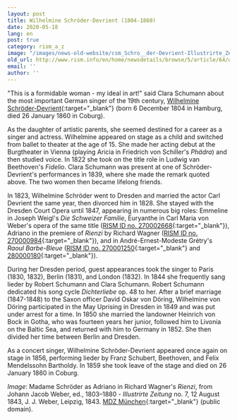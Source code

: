 ```yaml
---
layout: post
title: Wilhelmine Schröder-Devrient (1804-1860)
date: 2020-05-18
lang: en
post: true
category: rism_a_z
image: "/images/news-old-website/csm_Schro__der-Devrient-Illustrirte_Zeitung__1843__07_013_4_Adriano_9e256ca086.png"
old_url: http://www.rism.info/en/home/newsdetails/browse/5/article/64/wilhelmine-schroeder-devrient-1804-1860.html
email: ''
author: ''
---
```


"This is a formidable woman - my ideal in art!" said Clara Schumann about the most important German singer of the 19th century, [Wilhelmine Schröder-Devrient](https://opac.rism.info/search?View=rism&q=Schr%C3%B6der+Devrient+Wilhelmine&Language=en){:target="_blank"} (born 6 December 1804 in Hamburg, died 26 January 1860 in Coburg).

As the daughter of artistic parents, she seemed destined for a career as a singer and actress. Wilhelmine appeared on stage as a child and switched from ballet to theater at the age of 15. She made her acting debut at the Burgtheater in Vienna (playing Aricia in Friedrich von Schiller's _Phädra_) and then studied voice. In 1822 she took on the title role in Ludwig van Beethoven's _Fidelio_. Clara Schumann was present at one of Schröder-Devrient's performances in 1839, where she made the remark quoted above. The two women then became lifelong friends.

In 1823, Wilhelmine Schröder went to Dresden and married the actor Carl Devrient the same year, then divorced him in 1828. She stayed with the Dresden Court Opera until 1847, appearing in numerous big roles: Emmeline in Joseph Weigl's _Die Schweizer Familie_, Euryanthe in Carl Maria von Weber's opera of the same title ([RISM ID no. 270002668](https://opac.rism.info/search?id=270002668&View=rism&Language=en){:target="_blank"}), Adriano in the premiere of _Rienzi_ by Richard Wagner ([RISM ID no. 270000984](https://opac.rism.info/search?id=270000984&View=rism&Language=en){:target="_blank"}), and in André-Ernest-Modeste Grétry's _Raoul Barbe-Bleue_ ([RISM ID no. 270001250](https://opac.rism.info/search?id=270001250&View=rism&Language=en){:target="_blank"} and [280000180](https://opac.rism.info/search?id=280000180&View=rism&Language=en){:target="_blank"}).

During her Dresden period, guest appearances took the singer to Paris (1830, 1832), Berlin (1831), and London (1832). In 1844 she frequently sang lieder by Robert Schumann and Clara Schumann. Robert Schumann dedicated his song cycle _Dichterliebe_ op. 48 to her. After a brief marriage (1847-1848) to the Saxon officer David Oskar von Döring, Wilhelmine von Döring participated in the May Uprising in Dresden in 1849 and was put under arrest for a time. In 1850 she married the landowner Heinrich von Bock in Gotha, who was fourteen years her junior, followed him to Livonia on the Baltic Sea, and returned with him to Germany in 1852. She then divided her time between Berlin and Dresden.

As a concert singer, Wilhelmine Schröder-Devrient appeared once again on stage in 1856, performing lieder by Franz Schubert, Beethoven, and Felix Mendelssohn Bartholdy. In 1859 she took leave of the stage and died on 26 January 1860 in Coburg.

_Image_: Madame Schröder as Adriano in Richard Wagner's _Rienzi_, from Johann Jacob Weber, ed., 1803–1880 - _Illustrirte Zeitung_ no. 7, 12 August 1843, J. J. Weber, Leipzig, 1843. [MDZ München](https://commons.wikimedia.org/w/index.php?curid=34793830){:target="_blank"} (public domain).